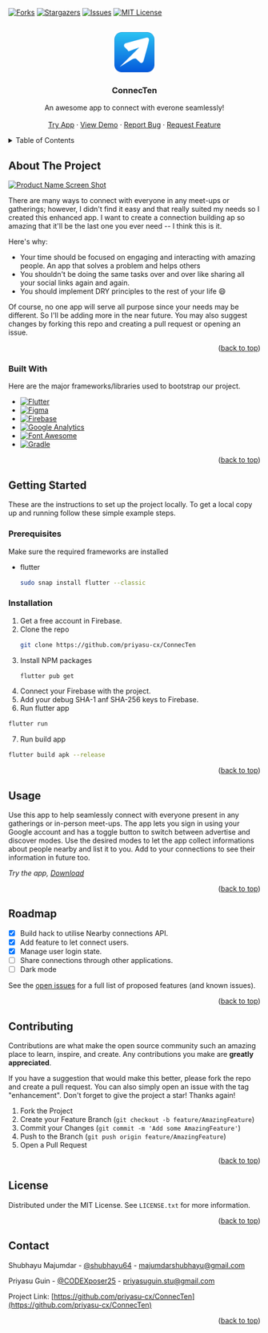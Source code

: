 <a name="ConnecTen"></a>
<!--
*** Thanks for checking out the ConnecTen. If you have a suggestion
*** that would make this better, please fork the repo and create a pull request
*** or simply open an issue with the tag "enhancement".
*** Don't forget to give the project a star!
*** Thanks again! Now go create something AMAZING! :D
-->



<!-- PROJECT SHIELDS -->
<!--
*** I'm using markdown "reference style" links for readability.
*** Reference links are enclosed in brackets [ ] instead of parentheses ( ).
*** See the bottom of this document for the declaration of the reference variables
*** for contributors-url, forks-url, etc. This is an optional, concise syntax you may use.
*** https://www.markdownguide.org/basic-syntax/#reference-style-links
-->
[![Forks][forks-shield]][forks-url]
[![Stargazers][stars-shield]][stars-url]
[![Issues][issues-shield]][issues-url]
[![MIT License][license-shield]][license-url]


<!-- PROJECT LOGO -->
<br />
<div align="center">
  <a href="https://github.com/priyasu-cx/ConnecTen">
    <img src="ConnecTen/assets/logo.png" alt="Logo" width="80" height="80">
  </a>

  <h3 align="center">ConnecTen</h3>

  <p align="center">
    An awesome app to connect with everone seamlessly!
<!--     <br />
    <a href="https://github.com/othneildrew/Best-README-Template"><strong>Explore the docs »</strong></a> -->
    <br />
    <br />
    <a href="https://bit.ly/ConnecTen">Try App</a>
    ·
    <a href="https://youtu.be/3xVn-h5GEZk">View Demo</a>
    ·
    <a href="https://github.com/priyasu-cx/ConnecTen/issues">Report Bug</a>
    ·
    <a href="https://github.com/priyasu-cx/ConnecTen/issues">Request Feature</a>
  </p>
</div>



<!-- TABLE OF CONTENTS -->
<details>
  <summary>Table of Contents</summary>
  <ol>
    <li>
      <a href="#about-the-project">About The Project</a>
      <ul>
        <li><a href="#built-with">Built With</a></li>
      </ul>
    </li>
    <li>
      <a href="#getting-started">Getting Started</a>
      <ul>
        <li><a href="#prerequisites">Prerequisites</a></li>
        <li><a href="#installation">Installation</a></li>
      </ul>
    </li>
    <li><a href="#usage">Usage</a></li>
    <li><a href="#roadmap">Roadmap</a></li>
    <li><a href="#contributing">Contributing</a></li>
    <li><a href="#license">License</a></li>
    <li><a href="#contact">Contact</a></li>
  </ol>
</details>



<!-- ABOUT THE PROJECT -->
## About The Project

[![Product Name Screen Shot][product-screenshot]](https://example.com)

There are many ways to connect with everyone in any meet-ups or gatherings; however, I didn't find it easy and that really suited my needs so I created this enhanced app. I want to create a connection building ap so amazing that it'll be the last one you ever need -- I think this is it.

Here's why:
* Your time should be focused on engaging and interacting with amazing people. An app that solves a problem and helps others
* You shouldn't be doing the same tasks over and over like sharing all your social links again and again. 
* You should implement DRY principles to the rest of your life :smile:

Of course, no one app will serve all purpose since your needs may be different. So I'll be adding more in the near future. You may also suggest changes by forking this repo and creating a pull request or opening an issue. 

<p align="right">(<a href="#readme-top">back to top</a>)</p>



### Built With

Here are the major frameworks/libraries used to bootstrap our project.

* [![Flutter][Flutter]][Flutter-url]
* [![Figma][Figma]][Figma-url]
* [![Firebase][Firebase]][Firebase-url]
* [![Google Analytics][Google-analytics]][Google-analytics-url]
* [![Font Awesome][font-awesome]][Font-awesome-url]
* [![Gradle][Gradle]][Gradle-url]

<p align="right">(<a href="#readme-top">back to top</a>)</p>



<!-- GETTING STARTED -->
## Getting Started

These are the instructions to set up the project locally.
To get a local copy up and running follow these simple example steps.

### Prerequisites

Make sure the required frameworks are installed
* flutter
  ```sh
  sudo snap install flutter --classic
  ```

### Installation

1. Get a free account in Firebase.
2. Clone the repo
   ```sh
   git clone https://github.com/priyasu-cx/ConnecTen
   ```
3. Install NPM packages
   ```sh
   flutter pub get
   ```
4. Connect your Firebase with the project.
5. Add your debug SHA-1 anf SHA-256 keys to Firebase.
6. Run flutter app
  ```sh
  flutter run
  ```
7. Run build app
  ```sh
  flutter build apk --release
  ```

<p align="right">(<a href="#readme-top">back to top</a>)</p>



<!-- USAGE EXAMPLES -->
## Usage

Use this app to help seamlessly connect with everyone present in any gatherings or in-person meet-ups. The app lets you sign in using your Google account and has a toggle button to switch between advertise and discover modes. Use the desired modes to let the app collect informations about people nearby and list it to you. Add to your connections to see their information in future too. 


_Try the app, [Download](https://bit.ly/ConnecTen)_

<p align="right">(<a href="#readme-top">back to top</a>)</p>



<!-- ROADMAP -->
## Roadmap

- [x] Build hack to utilise Nearby connections API.
- [x] Add feature to let connect users.
- [x] Manage user login state.
- [ ] Share connections through other applications.
- [ ] Dark mode

See the [open issues](https://github.com/priyasu-cx/ConnecTen/issues) for a full list of proposed features (and known issues).

<p align="right">(<a href="#readme-top">back to top</a>)</p>



<!-- CONTRIBUTING -->
## Contributing

Contributions are what make the open source community such an amazing place to learn, inspire, and create. Any contributions you make are **greatly appreciated**.

If you have a suggestion that would make this better, please fork the repo and create a pull request. You can also simply open an issue with the tag "enhancement".
Don't forget to give the project a star! Thanks again!

1. Fork the Project
2. Create your Feature Branch (`git checkout -b feature/AmazingFeature`)
3. Commit your Changes (`git commit -m 'Add some AmazingFeature'`)
4. Push to the Branch (`git push origin feature/AmazingFeature`)
5. Open a Pull Request

<p align="right">(<a href="#readme-top">back to top</a>)</p>



<!-- LICENSE -->
## License

Distributed under the MIT License. See `LICENSE.txt` for more information.

<p align="right">(<a href="#readme-top">back to top</a>)</p>



<!-- CONTACT -->
## Contact

Shubhayu Majumdar - [@shubhayu64](https://twitter.com/shubhayu64) - majumdarshubhayu@gmail.com

Priyasu Guin - [@CODEXposer25](https://twitter.com/CODEXposer25) - priyasuguin.stu@gmail.com

Project Link: [https://github.com/priyasu-cx/ConnecTen](https://github.com/priyasu-cx/ConnecTen)

<p align="right">(<a href="#readme-top">back to top</a>)</p>


<!-- MARKDOWN LINKS & IMAGES -->
<!-- https://www.markdownguide.org/basic-syntax/#reference-style-links -->
[forks-shield]: https://img.shields.io/github/forks/priyasu-cx/ConnecTen
[forks-url]: https://github.com/priyasu-cx/ConnecTen/network/members
[stars-shield]: https://img.shields.io/github/stars/priyasu-cx/ConnecTen
[stars-url]: https://github.com/priyasu-cx/ConnecTen/stargazers
[issues-shield]: https://img.shields.io/github/issues/priyasu-cx/ConnecTen
[issues-url]: https://github.com/priyasu-cx/ConnecTen/issues
[license-shield]: https://img.shields.io/github/license/priyasu-cx/ConnecTen
[license-url]: https://github.com/priyasu-cx/ConnecTen/blob/main/LICENSE
[product-screenshot]: images/screenshot.png
[Flutter]: https://img.shields.io/badge/Flutter-02569B?style=for-the-badge&logo=flutter&logoColor=white
[Flutter-url]: https://flutter.dev/
[Figma]: https://img.shields.io/badge/Figma-F24E1E?style=for-the-badge&logo=figma&logoColor=white
[Figma-url]: https://www.figma.com/
[Firebase]: https://img.shields.io/badge/firebase-ffca28?style=for-the-badge&logo=firebase&logoColor=black
[Firebase-url]: https://firebase.google.com/
[Google-analytics]: https://img.shields.io/badge/Google%20Analytics-E37400?style=for-the-badge&logo=google%20analytics&logoColor=white
[Google-analytics-url]: https://analytics.google.com/analytics/web/
[Font-awesome]: https://img.shields.io/badge/Font_Awesome-339AF0?style=for-the-badge&logo=fontawesome&logoColor=white
[Font-awesome-url]: https://fontawesome.com/
[Gradle]: https://img.shields.io/badge/gradle-02303A?style=for-the-badge&logo=gradle&logoColor=white
[Gradle-url]: https://gradle.org/
